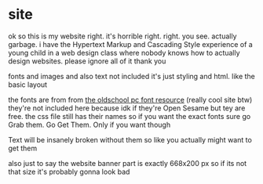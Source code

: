 # site
ok so this is my website right. it's horrible right. right. you see. actually garbage. i have the Hypertext Markup and Cascading Style experience of a young child in a web design class where nobody knows how to actually design websites. please ignore all of it thank you

fonts and images and also text not included it's just styling and html. like the basic layout

the fonts are from from [the oldschool pc font resource](https://int10h.org/oldschool-pc-fonts/) (really cool site btw) they're not included here because idk if they're Open Sesame but tey are free. the css file still has their names so if you want the exact fonts sure go Grab them. Go Get Them. Only if you want though

Text will be insanely broken without them so like you actually might want to get them

also just to say the website banner part is exactly 668x200 px so if its not that size it's probably gonna look bad
